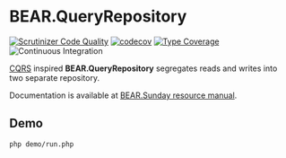 # BEAR.QueryRepository
[![Scrutinizer Code Quality](https://scrutinizer-ci.com/g/bearsunday/BEAR.QueryRepository/badges/quality-score.png?b=1.x)](https://scrutinizer-ci.com/g/bearsunday/BEAR.QueryRepository/?branch=1.x)
[![codecov](https://codecov.io/gh/bearsunday/BEAR.QueryRepository/branch/1.x/graph/badge.svg?token=eh3c9AF4Mr)](https://codecov.io/gh/koriym/BEAR.QueryRepository)
[![Type Coverage](https://shepherd.dev/github/bearsunday/BEAR.QueryRepository/coverage.svg)](https://shepherd.dev/github/bearsunday/BEAR.QueryRepository)
![Continuous Integration](https://github.com/bearsunday/BEAR.QueryRepository/workflows/Continuous%20Integration/badge.svg)

[CQRS](http://martinfowler.com/bliki/CQRS.html) inspired **BEAR.QueryRepository** segregates reads and writes into two separate repository.

Documentation is available at [BEAR.Sunday resource manual](http://bearsunday.github.io/manuals/1.0/en/resource.html).


## Demo

```
php demo/run.php
```
